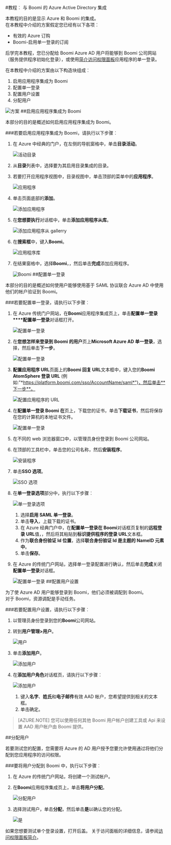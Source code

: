 <properties 
    pageTitle="教程︰ Azure Active Directory 集成与 Boomi |Microsoft Azure" 
    description="了解如何使用 Boomi Azure Active Directory 以启用单一登录、 自动化资源调配，以及更多 ！" 
    services="active-directory" 
    authors="jeevansd"  
    documentationCenter="na" 
    manager="femila"/>
<tags 
    ms.service="active-directory" 
    ms.devlang="na" 
    ms.topic="article" 
    ms.tgt_pltfrm="na" 
    ms.workload="identity" 
    ms.date="09/29/2016" 
    ms.author="jeedes" />

#<a name="tutorial-azure-active-directory-integration-with-boomi"></a>教程︰ 与 Boomi 的 Azure Active Directory 集成

本教程的目的是显示 Azure 和 Boomi 的集成。  
在本教程中介绍的方案假定您已经有以下各项︰

-   有效的 Azure 订购
-   Boomi-启用单一登录的订阅

后学完本教程，您已分配给 Boomi Azure AD 用户将能够到 Boomi 公司网站 （服务提供程序初始化登录），或使用[简介访问权限面板](active-directory-saas-access-panel-introduction.md)应用程序的单一登录。

在本教程中介绍的方案由以下构造块组成︰

1.  启用应用程序集成为 Boomi
2.  配置单一登录
3.  配置用户设置
4.  分配用户

![方案](./media/active-directory-saas-boomi-tutorial/IC791134.png "方案")
##<a name="enabling-the-application-integration-for-boomi"></a>启用应用程序集成为 Boomi

本部分的目的是概述如何启用应用程序集成为 Boomi。

###<a name="to-enable-the-application-integration-for-boomi-perform-the-following-steps"></a>若要启用应用程序集成为 Boomi，请执行以下步骤︰

1.  在 Azure 中经典的门户，在左侧的导航窗格中，单击**目录活动**。

    ![活动目录](./media/active-directory-saas-boomi-tutorial/IC700993.png "活动目录")

2.  从**目录**列表中，选择要为其启用目录集成的目录。

3.  若要打开应用程序视图中，目录视图中，单击顶部的菜单中的**应用程序**。

    ![应用程序](./media/active-directory-saas-boomi-tutorial/IC700994.png "应用程序")

4.  单击页面底部的**添加**。

    ![添加应用程序](./media/active-directory-saas-boomi-tutorial/IC749321.png "添加应用程序")

5.  在**您想要执行**对话框中，单击**添加应用程序从库**。

    ![添加应用程序从 gallerry](./media/active-directory-saas-boomi-tutorial/IC749322.png "添加应用程序从 gallerry")

6.  在**搜索框**中，键入**Boomi**。

    ![应用程序库](./media/active-directory-saas-boomi-tutorial/IC790822.png "应用程序库")

7.  在结果窗格中，选择**Boomi**，，然后单击**完成**添加应用程序。

    ![Boomi](./media/active-directory-saas-boomi-tutorial/IC790823.png "Boomi")
##<a name="configuring-single-sign-on"></a>配置单一登录

本部分的目的是概述如何使用户能够使用基于 SAML 协议联合 Azure AD 中使用他们的帐户验证到 Boomi。

###<a name="to-configure-single-sign-on-perform-the-following-steps"></a>若要配置单一登录，请执行以下步骤︰

1.  在 Azure 传统门户网站，在**Boomi**应用程序集成页上，单击**配置单一登录****配置单一登录**对话框打开。

    ![配置单一登录](./media/active-directory-saas-boomi-tutorial/IC790824.png "配置单一登录")

2.  在**您想怎样来登录到 Boomi 的用户**页上**Microsoft Azure AD 单一登录**，选择，然后单击**下一步**。

    ![配置单一登录](./media/active-directory-saas-boomi-tutorial/IC790825.png "配置单一登录")

3.  **配置应用程序 URL**页面上的**Boomi 回复 URL**文本框中，键入您的**Boomi AtomSphere 登录 URL** (例如:"*https://platform.boomi.com/sso/AccountName/saml*")，然后单击**下一步**。

    ![配置应用程序的 URL](./media/active-directory-saas-boomi-tutorial/IC790826.png "配置应用程序的 URL")

4.  在**配置单一登录 Boomi 在**页上，下载您的证书，单击**下载证书**，然后将保存在您的计算机的本地证书文件。

    ![配置单一登录](./media/active-directory-saas-boomi-tutorial/IC790827.png "配置单一登录")

5.  在不同的 web 浏览器窗口中，以管理员身份登录到 Boomi 公司网站。

6.  在顶部的工具栏中，单击您的公司名称，然后**安装程序**。

    ![安装程序](./media/active-directory-saas-boomi-tutorial/IC790828.png "安装程序")

7.  单击**SSO 选项**。

    ![SSO 选项](./media/active-directory-saas-boomi-tutorial/IC790829.png "SSO 选项")

8.  在**单一登录选项**部分中，执行以下步骤︰

    ![单一登录选项](./media/active-directory-saas-boomi-tutorial/IC790830.png "单一登录选项")

    1.  选择**启用 SAML 单一登录**。
    2.  单击**导入**，上载下载的证书。
    3.  在 Azure 经典门户中，在**配置单一登录在 Boomi**对话框页复制的**远程登录 URL**值，，然后将其粘贴到**标识提供程序的登录 URL**文本框。
    4.  作为**联合身份验证 Id 位置**，选择**联合身份验证 Id 是主题的 NameID 元素中**。
    5.  单击**保存**。

9.  在 Azure 的传统门户网站，选择单一登录配置进行确认，然后单击**完成**关闭**配置单一登录**对话框。

    ![配置单一登录](./media/active-directory-saas-boomi-tutorial/IC775560.png "配置单一登录")
##<a name="configuring-user-provisioning"></a>配置用户设置

为了使 Azure AD 用户能够登录到 Boomi，他们必须被调配到 Boomi。  
对于 Boomi，资源调配是手动任务。

###<a name="to-configure-user-provisioning-perform-the-following-steps"></a>若要配置用户设置，请执行以下步骤︰

1.  以管理员身份登录到您的**Boomi**公司网站。

2.  转到**用户管理\>用户**。

    ![用户](./media/active-directory-saas-boomi-tutorial/IC790831.png "用户")

3.  单击**添加用户**。

    ![添加用户](./media/active-directory-saas-boomi-tutorial/IC790832.png "添加用户")

4.  在**添加用户角色**对话框页，请执行以下步骤︰

    ![添加用户](./media/active-directory-saas-boomi-tutorial/IC790833.png "添加用户")

    1.  键入**名字**、**姓氏**和**电子邮件**有效 AAD 帐户，您希望提供到相关的文本框。
    2.  单击确定。

>[AZURE.NOTE] 您可以使用任何其他 Boomi 用户帐户创建工具或 Api 来设置 AAD 用户帐户由 Boomi 提供。

##<a name="assigning-users"></a>分配用户

若要测试您的配置，您需要将 Azure 的 AD 用户授予您要允许使用通过将他们分配到您应用程序的访问权限。

###<a name="to-assign-users-to-boomi-perform-the-following-steps"></a>要将用户分配到 Boomi 中，执行以下步骤︰

1.  在 Azure 的传统门户网站，将创建一个测试帐户。

2.  在**Boomi**应用程序集成页上，单击**将用户分配**。

    ![分配用户](./media/active-directory-saas-boomi-tutorial/IC790834.png "分配用户")

3.  选择测试用户，单击**分配**，然后单击**是**以确认您的分配。

    ![是](./media/active-directory-saas-boomi-tutorial/IC767830.png "是")

如果您想要测试单个登录设置，打开后盖。 关于访问面板的详细信息，请参阅[访问权限面板简介](active-directory-saas-access-panel-introduction.md)。
